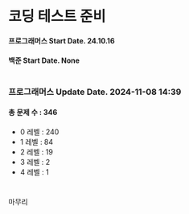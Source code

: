 # 코딩 테스트 준비

#### 프로그래머스 Start Date. 24.10.16
#### 백준 Start Date. None

# 
### 프로그래머스 Update Date. 2024-11-08 14:39
#### 총 문제 수 : 346
- 0 레벨 : 240
- 1 레벨 : 84
- 2 레벨 : 19
- 3 레벨 : 2
- 4 레벨 : 1

# 
마무리

# 
